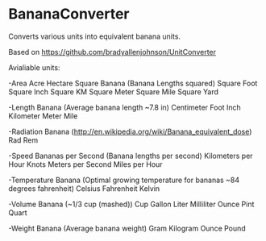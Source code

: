 # BananaConverter
Converts various units into equivalent banana units.

Based on https://github.com/bradyallenjohnson/UnitConverter

Avialiable units:

-Area
Acre
Hectare
Square Banana (Banana Lengths squared)
Square Foot
Square Inch
Square KM
Square Meter
Square Mile
Square Yard

-Length
Banana (Average banana length ~7.8 in)
Centimeter
Foot
Inch
Kilometer
Meter
Mile

-Radiation
Banana (http://en.wikipedia.org/wiki/Banana_equivalent_dose)
Rad
Rem

-Speed
Bananas per Second (Banana lengths per second)
Kilometers per Hour
Knots
Meters per Second
Miles per Hour

-Temperature
Banana (Optimal growing temperature for bananas ~84 degrees fahrenheit)
Celsius
Fahrenheit
Kelvin

-Volume
Banana (~1/3 cup (mashed))
Cup
Gallon
Liter
Milliliter
Ounce
Pint
Quart

-Weight
Banana (Average banana weight)
Gram
Kilogram
Ounce
Pound
